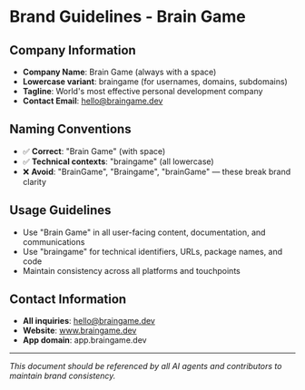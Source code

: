 # Brand Guidelines - Brain Game

## Company Information
- **Company Name**: Brain Game (always with a space)
- **Lowercase variant**: braingame (for usernames, domains, subdomains)
- **Tagline**: World's most effective personal development company
- **Contact Email**: hello@braingame.dev

## Naming Conventions
- ✅ **Correct**: "Brain Game" (with space)
- ✅ **Technical contexts**: "braingame" (all lowercase)
- ❌ **Avoid**: "BrainGame", "Braingame", "brainGame" — these break brand clarity

## Usage Guidelines
- Use "Brain Game" in all user-facing content, documentation, and communications
- Use "braingame" for technical identifiers, URLs, package names, and code
- Maintain consistency across all platforms and touchpoints

## Contact Information
- **All inquiries**: hello@braingame.dev
- **Website**: www.braingame.dev
- **App domain**: app.braingame.dev

---

*This document should be referenced by all AI agents and contributors to maintain brand consistency.*